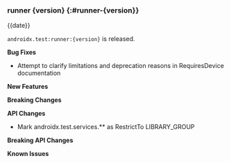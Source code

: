 ### runner {version} {:#runner-{version}}

{{date}}

`androidx.test:runner:{version}` is released.

**Bug Fixes**
* Attempt to clarify limitations and deprecation reasons in RequiresDevice documentation

**New Features**

**Breaking Changes**

**API Changes**
* Mark androidx.test.services.** as RestrictTo LIBRARY_GROUP

**Breaking API Changes**

**Known Issues**
